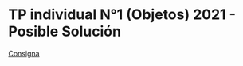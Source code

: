# TP individual N°1 (Objetos) 2021 - Posible Solución

[Consigna](https://docs.google.com/document/d/1ONTJTsPqI6fTf76xsArcnaPt7akk63irelm0zia90fw/)
